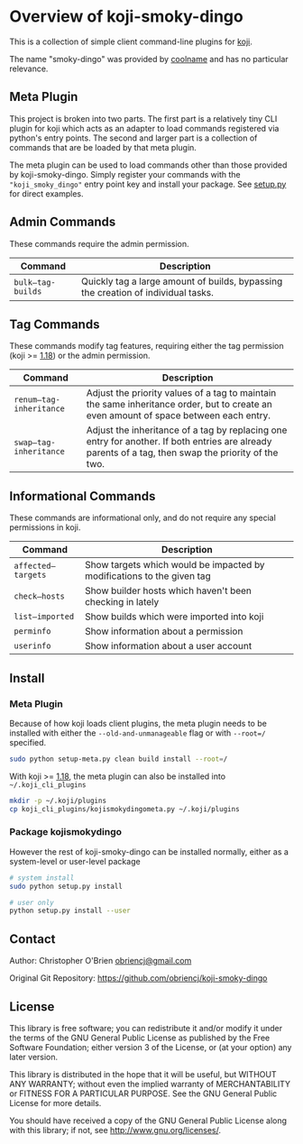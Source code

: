 # Overview of koji-smoky-dingo

This is a collection of simple client command-line plugins for [koji].

[koji]: https://pagure.io/koji

The name "smoky-dingo" was provided by [coolname] and has no particular relevance.

[coolname]: https://pypi.org/project/coolname/


## Meta Plugin

This project is broken into two parts. The first part is a relatively
tiny CLI plugin for koji which acts as an adapter to load commands
registered via python's entry points. The second and larger part is a
collection of commands that are be loaded by that meta plugin.

The meta plugin can be used to load commands other than those provided
by koji-smoky-dingo. Simply register your commands with the
`"koji_smoky_dingo"` entry point key and install your package. See
[setup.py] for direct examples.

[setup.py]: https://github.com/obriencj/koji-smoky-dingo/blob/master/setup.py


## Admin Commands

These commands require the admin permission.

| Command | Description |
|---------|-------------|
|`bulk—tag-builds` |Quickly tag a large amount of builds, bypassing the creation of individual tasks. |


## Tag Commands

These commands modify tag features, requiring either the tag
permission (koji >= [1.18]) or the admin permission.

| Command | Description |
|---------|-------------|
|`renum—tag-inheritance` |Adjust the priority values of a tag to maintain the same inheritance order, but to create an even amount of space between each entry. |
|`swap—tag-inheritance` |Adjust the inheritance of a tag by replacing one entry for another. If both entries are already parents of a tag, then swap the priority of the two. |


## Informational Commands

These commands are informational only, and do not require any special
permissions in koji.

| Command | Description |
|---------|-------------|
|`affected—targets` |Show targets which would be impacted by modifications to the given tag |
|`check—hosts` |Show builder hosts which haven't been checking in lately |
|`list—imported` |Show builds which were imported into koji |
|`perminfo` |Show information about a permission |
|`userinfo` |Show information about a user account |


## Install

### Meta Plugin

Because of how koji loads client plugins, the meta plugin needs to be
installed with either the `--old-and-unmanageable` flag or with
`--root=/` specified.

```bash
sudo python setup-meta.py clean build install --root=/
```

With koji >= [1.18], the meta plugin can also be installed into
`~/.koji_cli_plugins`

[1.18]: https://docs.pagure.org/koji/release_notes_1.18/

```bash
mkdir -p ~/.koji/plugins
cp koji_cli_plugins/kojismokydingometa.py ~/.koji/plugins
```

### Package kojismokydingo

However the rest of koji-smoky-dingo can be installed normally, either
as a system-level or user-level package

```bash
# system install
sudo python setup.py install

# user only
python setup.py install --user
```


## Contact

Author: Christopher O'Brien  <obriencj@gmail.com>

Original Git Repository: <https://github.com/obriencj/koji-smoky-dingo>


## License

This library is free software; you can redistribute it and/or modify
it under the terms of the GNU General Public License as published by
the Free Software Foundation; either version 3 of the License, or (at
your option) any later version.

This library is distributed in the hope that it will be useful, but
WITHOUT ANY WARRANTY; without even the implied warranty of
MERCHANTABILITY or FITNESS FOR A PARTICULAR PURPOSE.  See the GNU
General Public License for more details.

You should have received a copy of the GNU General Public License
along with this library; if not, see <http://www.gnu.org/licenses/>.
